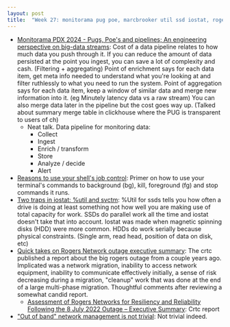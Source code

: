 ```yaml
---
layout: post
title:  "Week 27: monitorama pug poe, marcbrooker util ssd iostat, rogers crtc outage canada"
---
```


* [Monitorama PDX 2024 - Pugs, Poe's and pipelines; An engineering perspective on big-data streams](https://www.youtube.com/watch?v=aaQOUmhr9mA): Cost of a data pipeline relates to how much data you push through it. If you can reduce the amount of data persisted at the point you ingest, you can save a lot of complexity and cash. (Filtering + aggregating) Point of enrichment says for each data item, get meta info needed to understand what you're looking at and filter ruthlessly to what you need to run the system. Point of aggregation says for each data item, keep a window of similar data and merge new information into it. (eg Minutely latency data vs a raw stream) You can also merge data later in the pipeline but the cost goes way up. (Talked about summary merge table in clickhouse where the PUG is transparent to users of ch)
    * Neat talk. Data pipeline for monitoring data:
        * Collect
        * Ingest
        * Enrich / transform
        * Store
        * Analyze / decide
        * Alert
* [Reasons to use your shell's job control](https://jvns.ca/blog/2024/07/03/reasons-to-use-job-control/): Primer on how to use your terminal's commands to background (bg), kill, foreground (fg) and stop commands it runs.
* [Two traps in iostat: %util and svctm](https://brooker.co.za/blog/2014/07/04/iostat-pct.html): %Util for ssds tells you how often a drive is doing at least something not how well you are making use of total capacity for work. SSDs do parallel work all the time and iostat doesn't take that into account. Iostat was made when magnetic spinning disks (HDD) were more common. HDDs do work serially because physical constraints. (Single arm, read head, position of data on disk, etc)
* [Quick takes on Rogers Network outage executive summary](https://surfingcomplexity.blog/2024/07/06/quick-takes-on-rogers-network-outage-executive-summary/): The crtc published a report about the big rogers outage from a couple years ago. Implicated was a network migration, inability to access network equipment, inability to communicate effectively initially, a sense of risk decreasing during a migration, "cleanup" work that was done at the end of a large multi-phase migration. Thoughtful comments after reviewing a somewhat candid report.
  * [Assessment of Rogers Networks for Resiliency and Reliability Following the 8 July 2022 Outage – Executive Summary](https://crtc.gc.ca/eng/publications/reports/xona2024.htm): Crtc report 
* ["Out of band" network management is not trivial](https://utcc.utoronto.ca/~cks/space/blog/sysadmin/OutOfBandManagementNotTrivial): Not trivial indeed.
